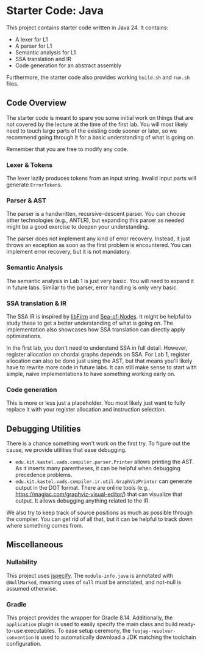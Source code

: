 # Starter Code: Java

This project contains starter code written in Java 24.
It contains:

- A lexer for L1
- A parser for L1
- Semantic analysis for L1
- SSA translation and IR
- Code generation for an abstract assembly

Furthermore, the starter code also provides working `build.sh` and `run.sh` files.

## Code Overview

The starter code is meant to spare you some initial work on things that are not covered
by the lecture at the time of the first lab.
You will most likely need to touch large parts of the existing code sooner or later,
so we recommend going through it for a basic understanding of what is going on.

Remember that you are free to modify any code.

### Lexer & Tokens

The lexer lazily produces tokens from an input string.
Invalid input parts will generate `ErrorToken`s.

### Parser & AST

The parser is a handwritten, recursive-descent parser.
You can choose other technologies (e.g., ANTLR), but expanding this parser as needed
might be a good exercise to deepen your understanding.

The parser does not implement any kind of error recovery.
Instead, it just throws an exception as soon as the first problem is encountered.
You can implement error recovery, but it is not mandatory.

### Semantic Analysis

The semantic analysis in Lab 1 is just very basic.
You will need to expand it in future labs.
Similar to the parser, error handling is only very basic.

### SSA translation & IR

The SSA IR is inspired by [libFirm](https://libfirm.github.io/) and [Sea-of-Nodes](https://github.com/SeaOfNodes/).
It might be helpful to study these to get a better understanding of what is going on.
The implementation also showcases how SSA translation can directly apply optimizations.

In the first lab, you don't need to understand SSA in full detail.
However, register allocation on chordal graphs depends on SSA.
For Lab 1, register allocation can also be done just using the AST,
but that means you'll likely have to rewrite more code in future labs.
It can still make sense to start with simple, naive implementations to have something working early on.

### Code generation

This is more or less just a placeholder.
You most likely just want to fully replace it with your register allocation and instruction selection.

## Debugging Utilities

There is a chance something won't work on the first try.
To figure out the cause, we provide utilities that ease debugging.

- `edu.kit.kastel.vads.compiler.parser.Printer` allows printing the AST.
  As it inserts many parentheses, it can be helpful when debugging precedence problems.
- `edu.kit.kastel.vads.compiler.ir.util.GraphVizPrinter` can generate output in the DOT format.
  There are online tools (e.g., https://magjac.com/graphviz-visual-editor/) that can visualize that output.
  It allows debugging anything related to the IR.

We also try to keep track of source positions as much as possible through the compiler.
You can get rid of all that, but it can be helpful to track down where something comes from.

## Miscellaneous

### Nullability

This project uses [jspecify](https://jspecify.dev/).
The `module-info.java` is annotated with `@NullMarked`,
meaning uses of `null` must be annotated, and not-null is assumed otherwise.

### Gradle

This project provides the wrapper for Gradle 8.14.
Additionally, the `application` plugin is used to easily specify the main class and build ready-to-use executables.
To ease setup ceremony,
the `foojay-resolver-convention` is used to automatically download a JDK matching the toolchain configuration.